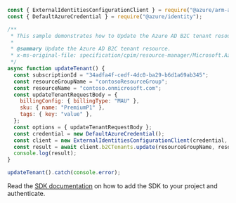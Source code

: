 ```javascript
const { ExternalIdentitiesConfigurationClient } = require("@azure/arm-azureadexternalidentities");
const { DefaultAzureCredential } = require("@azure/identity");

/**
 * This sample demonstrates how to Update the Azure AD B2C tenant resource.
 *
 * @summary Update the Azure AD B2C tenant resource.
 * x-ms-original-file: specification/cpim/resource-manager/Microsoft.AzureActiveDirectory/stable/2021-04-01/examples/updateTenant.json
 */
async function updateTenant() {
  const subscriptionId = "34adfa4f-cedf-4dc0-ba29-b6d1a69ab345";
  const resourceGroupName = "contosoResourceGroup";
  const resourceName = "contoso.onmicrosoft.com";
  const updateTenantRequestBody = {
    billingConfig: { billingType: "MAU" },
    sku: { name: "PremiumP1" },
    tags: { key: "value" },
  };
  const options = { updateTenantRequestBody };
  const credential = new DefaultAzureCredential();
  const client = new ExternalIdentitiesConfigurationClient(credential, subscriptionId);
  const result = await client.b2CTenants.update(resourceGroupName, resourceName, options);
  console.log(result);
}

updateTenant().catch(console.error);
```

Read the [SDK documentation](https://github.com/Azure/azure-sdk-for-js/blob/%40azure%2Farm-azureadexternalidentities_1.0.0/sdk/azureadexternalidentities/arm-azureadexternalidentities/README.md) on how to add the SDK to your project and authenticate.
